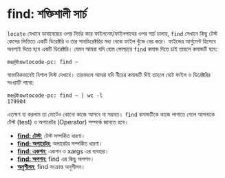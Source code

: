# find: শক্তিশালী সার্চ

`locate` যেখানে ডাবাবেজের ওপর নির্ভর করে ফাইলনেম/ফাইলপাথের ওপর সার্চ চালায়, `find` সেখানে কিছু টেস্ট কেসের ভিত্তিতে একটি ডিরেক্টরি ও তার সাবডিরেক্টরির মধ্য থেকে ফাইল খুঁজে বের করে। ফাইন্ডের আর্গুমেন্ট হিসেবে অবশ্যই দিতে হবে একটি ডিরেক্টরি। যেমন আমরা যদি হোম ফোল্ডারে `find` কমান্ড দিতে চাই তাহলে কমান্ডটি হবে:

```text
me@howtocode-pc: find ~
```

স্বাভাবিকভাবেই বিশাল লিস্ট দেখাবে। তারবদলে আমরা যদি নীচের কমান্ডটি দিই তাহলে মোট ফাইল ও ডিরেক্টরির সংখ্যাটি পাবো:

```text
me@howtocode-pc: find ~ | wc -l
179904
```

এতক্ষণ যা করলাম তা মোটেও কোনো কাজে আসবে না সম্ভবত। `find` কমান্ডটিকে কাজে লাগাতে গেলে আপনাকে টেস্ট \(test\) ও অপারেটর \(Operator\) সম্পর্কে জানতে হবে।

* [**find: টেস্ট**:](3.5.2.1.test.md) টেস্ট সম্পর্কিত ধারণা।
* [**find: অপারেটর**:](3.5.2.2.operator.md) অপারেটর সম্পর্কিত ধারণা।
* [**find: একশন**:](https://github.com/howtocode-com-bd/sh.howtocode.com.bd/tree/3dc812802322247d70de373bfe7cfba0e0e18699/3.5.2.3.option.md) একশন ও xargs এর ব্যবহার।
* [**find: অপশন**:](3.5.2.4.options.md) find এর কিছু অপশন।
* [**অনুশীলন**:](3.5.2.5.playground.md) find সংক্রান্ত অনুশীলন।

